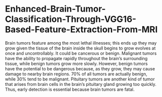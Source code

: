 # Enhanced-Brain-Tumor-Classification-Through-VGG16-Based-Feature-Extraction-From-MRI

Brain tumors feature among the most lethal illnesses; this ends up they may grow given the tissue of the brain
inside the skull begins to grow evolves at once and uncontrollably. It could be cancerous or benign. Malignant tumors
have the ability to propagate rapidly throughout the brain’s surrounding tissue, while benign tumors grow more
slowly. However, benign tumors have the potential to be dangerous because, as they grow, they may cause damage to
nearby brain regions. 70% of all tumors are actually benign, while 30% tend to be malignant. Pituitary tumors
are another kind of tumor that arises from brain cells in the brain’s pituitary gland growing too quickly. Thus, early
detection is essential because brain tumors are fatal.

